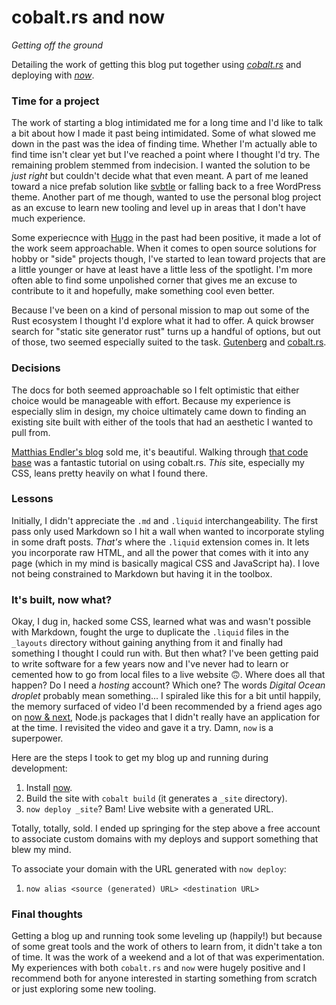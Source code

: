 # cobalt.rs and now
_Getting off the ground_  


Detailing the work of getting this blog put together using
_[cobalt.rs](https://github.com/cobalt-org/cobalt.rs)_ and deploying
with _[now](https://zeit.co/now)_.

### Time for a project
The work of starting a blog intimidated me for a long time and I'd like to talk 
a bit about how I made it past being intimidated. Some of what slowed me down
in the past was the idea of finding time. Whether I'm actually able to find
time isn't clear yet but I've reached a point where I thought I'd try. The
remaining problem stemmed from indecision. I wanted the solution to be 
_just right_ but couldn't decide what that even meant. A part of me leaned 
toward a nice prefab solution like [svbtle](https://svbtle.com/) or falling back 
to a free WordPress theme. Another part of me though, wanted to use the personal 
blog project as an excuse to learn new tooling and level up in areas that I 
don't have much experience.

Some experiecnce with [Hugo](https://gohugo.io/) in the past had been positive, 
it made a lot of the work seem approachable. When it comes to open source 
solutions for hobby or "side" projects though, I've started to lean toward 
projects that are a little younger or have at least have a little less of the
spotlight. I'm more often able to find some unpolished corner that gives me an 
excuse to contribute to it and hopefully, make something cool even better. 

Because I've been on a kind of personal mission to map out some of the 
Rust ecosystem I thought I'd explore what it had to offer. A quick 
browser search for "static site generator rust" turns up a handful of options, 
but out of those, two seemed especially
suited to the task.
[Gutenberg](https://github.com/Keats/gutenberg) and
[cobalt.rs](https://github.com/cobalt-org/cobalt.rs).

### Decisions
The docs for both seemed approachable so I felt optimistic that either choice
would be manageable with effort. Because my experience is especially slim in
design, my choice ultimately came down to finding an existing site built with
either of the tools that had an aesthetic I wanted to pull from.

[Matthias Endler's blog](https://matthias-endler.de/) sold me, it's beautiful.
Walking through [that code base](https://github.com/mre/mre.github.io) was a
fantastic tutorial on using cobalt.rs. _This_ site, especially
my CSS, leans pretty heavily on what I found there.

### Lessons
Initially, I didn't appreciate the `.md` and `.liquid` interchangeability. The
first pass only used Markdown so I hit a wall when wanted to incorporate 
styling in some draft posts. _That's_ where the `.liquid` extension comes in.
It lets you incorporate raw HTML, and all the power that comes with it 
into any page (which in my mind is basically magical CSS and JavaScript ha). 
I love not being constrained to Markdown but having it in the toolbox.

### It's built, now what?
Okay, I dug in, hacked some CSS, learned what was and wasn't possible with
Markdown, fought the urge to duplicate the `.liquid` files in the `_layouts`
directory without gaining anything from it and finally had something I thought
I could run with.
But then what? I've been getting paid to write software
for a few years now and I've never had to learn or cemented how to go from local
files to a live website 🙃. Where does all that happen? Do I need a _hosting_
account? Which one? The words _Digital Ocean droplet_ probably mean
something... I spiraled like this for a bit until happily, the memory surfaced 
of video I'd been recommended by a friend ages
ago on [now & next](https://www.youtube.com/watch?v=__b6k2pR3Tg&t=5s),
Node.js packages that I didn't really have an application for
at the time. I revisited the video and gave it a try. Damn, `now` is a 
superpower.

Here are the steps I took to get my blog up and running during development:
1. Install [now](https://zeit.co/download#now-cli).
1. Build the site with `cobalt build` (it generates a `_site` directory).
1. `now deploy _site`? Bam! Live website with a generated URL.

Totally, totally, sold. I ended up springing for the step above a free account 
to associate custom domains with my deploys and support something that blew 
my mind.

To associate your domain with the URL generated with `now deploy`:
1. `now alias <source (generated) URL> <destination URL>`

### Final thoughts
Getting a blog up and running took some leveling up (happily!) but because of
some great tools and the work of others to learn from, it didn't take a ton of
time. It was the work of a weekend and a lot of that was experimentation.
My experiences with both `cobalt.rs` and `now` were hugely positive and
I recommend both for anyone interested in starting something from scratch or
just exploring some new tooling.
